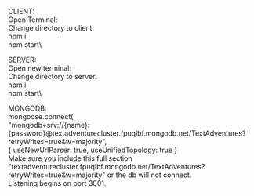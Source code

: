 CLIENT:\
Open Terminal:\
Change directory to client.\
npm i\
npm start\

SERVER:\
Open new terminal:\
Change directory to server.\
npm i \
npm start\

MONGODB:\
mongoose.connect(\
    "mongodb+srv://{name}:{password}@textadventurecluster.fpuqlbf.mongodb.net/TextAdventures?retryWrites=true&w=majority",\
    { useNewUrlParser: true, useUnifiedTopology: true }\
Make sure you include this full section "textadventurecluster.fpuqlbf.mongodb.net/TextAdventures?retryWrites=true&w=majority" or the db will not connect.\
Listening begins on port 3001.
